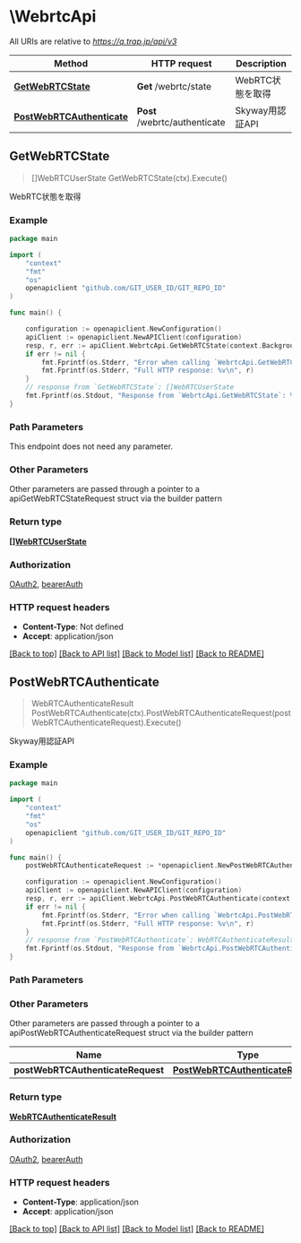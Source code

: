 # \WebrtcApi

All URIs are relative to *https://q.trap.jp/api/v3*

Method | HTTP request | Description
------------- | ------------- | -------------
[**GetWebRTCState**](WebrtcApi.md#GetWebRTCState) | **Get** /webrtc/state | WebRTC状態を取得
[**PostWebRTCAuthenticate**](WebrtcApi.md#PostWebRTCAuthenticate) | **Post** /webrtc/authenticate | Skyway用認証API



## GetWebRTCState

> []WebRTCUserState GetWebRTCState(ctx).Execute()

WebRTC状態を取得



### Example

```go
package main

import (
    "context"
    "fmt"
    "os"
    openapiclient "github.com/GIT_USER_ID/GIT_REPO_ID"
)

func main() {

    configuration := openapiclient.NewConfiguration()
    apiClient := openapiclient.NewAPIClient(configuration)
    resp, r, err := apiClient.WebrtcApi.GetWebRTCState(context.Background()).Execute()
    if err != nil {
        fmt.Fprintf(os.Stderr, "Error when calling `WebrtcApi.GetWebRTCState``: %v\n", err)
        fmt.Fprintf(os.Stderr, "Full HTTP response: %v\n", r)
    }
    // response from `GetWebRTCState`: []WebRTCUserState
    fmt.Fprintf(os.Stdout, "Response from `WebrtcApi.GetWebRTCState`: %v\n", resp)
}
```

### Path Parameters

This endpoint does not need any parameter.

### Other Parameters

Other parameters are passed through a pointer to a apiGetWebRTCStateRequest struct via the builder pattern


### Return type

[**[]WebRTCUserState**](WebRTCUserState.md)

### Authorization

[OAuth2](../README.md#OAuth2), [bearerAuth](../README.md#bearerAuth)

### HTTP request headers

- **Content-Type**: Not defined
- **Accept**: application/json

[[Back to top]](#) [[Back to API list]](../README.md#documentation-for-api-endpoints)
[[Back to Model list]](../README.md#documentation-for-models)
[[Back to README]](../README.md)


## PostWebRTCAuthenticate

> WebRTCAuthenticateResult PostWebRTCAuthenticate(ctx).PostWebRTCAuthenticateRequest(postWebRTCAuthenticateRequest).Execute()

Skyway用認証API



### Example

```go
package main

import (
    "context"
    "fmt"
    "os"
    openapiclient "github.com/GIT_USER_ID/GIT_REPO_ID"
)

func main() {
    postWebRTCAuthenticateRequest := *openapiclient.NewPostWebRTCAuthenticateRequest("PeerId_example") // PostWebRTCAuthenticateRequest |  (optional)

    configuration := openapiclient.NewConfiguration()
    apiClient := openapiclient.NewAPIClient(configuration)
    resp, r, err := apiClient.WebrtcApi.PostWebRTCAuthenticate(context.Background()).PostWebRTCAuthenticateRequest(postWebRTCAuthenticateRequest).Execute()
    if err != nil {
        fmt.Fprintf(os.Stderr, "Error when calling `WebrtcApi.PostWebRTCAuthenticate``: %v\n", err)
        fmt.Fprintf(os.Stderr, "Full HTTP response: %v\n", r)
    }
    // response from `PostWebRTCAuthenticate`: WebRTCAuthenticateResult
    fmt.Fprintf(os.Stdout, "Response from `WebrtcApi.PostWebRTCAuthenticate`: %v\n", resp)
}
```

### Path Parameters



### Other Parameters

Other parameters are passed through a pointer to a apiPostWebRTCAuthenticateRequest struct via the builder pattern


Name | Type | Description  | Notes
------------- | ------------- | ------------- | -------------
 **postWebRTCAuthenticateRequest** | [**PostWebRTCAuthenticateRequest**](PostWebRTCAuthenticateRequest.md) |  | 

### Return type

[**WebRTCAuthenticateResult**](WebRTCAuthenticateResult.md)

### Authorization

[OAuth2](../README.md#OAuth2), [bearerAuth](../README.md#bearerAuth)

### HTTP request headers

- **Content-Type**: application/json
- **Accept**: application/json

[[Back to top]](#) [[Back to API list]](../README.md#documentation-for-api-endpoints)
[[Back to Model list]](../README.md#documentation-for-models)
[[Back to README]](../README.md)

